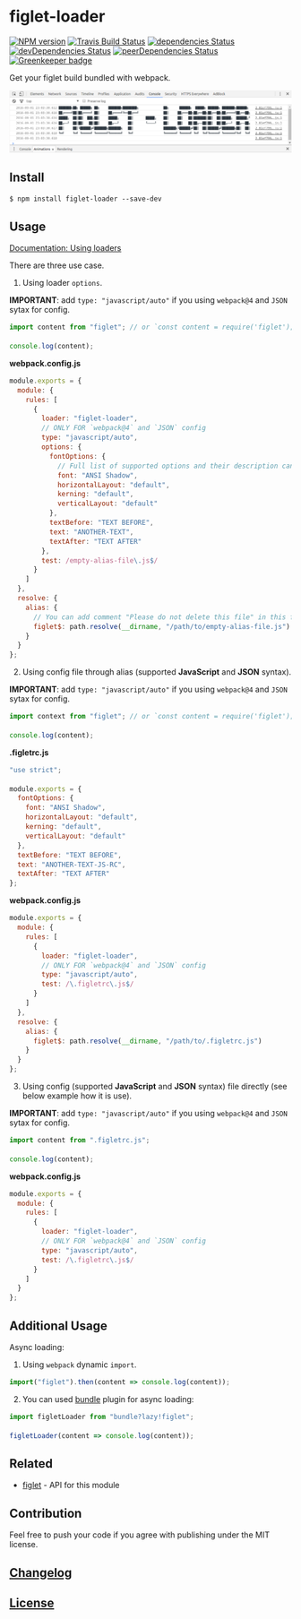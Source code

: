 # figlet-loader

[![NPM version](https://img.shields.io/npm/v/figlet-loader.svg)](https://www.npmjs.org/package/figlet-loader)
[![Travis Build Status](https://img.shields.io/travis/itgalaxy/figlet-loader/master.svg?label=build)](https://travis-ci.org/itgalaxy/figlet-loader)
[![dependencies Status](https://david-dm.org/itgalaxy/figlet-loader/status.svg)](https://david-dm.org/itgalaxy/figlet-loader)
[![devDependencies Status](https://david-dm.org/itgalaxy/figlet-loader/dev-status.svg)](https://david-dm.org/itgalaxy/figlet-loader?type=dev)
[![peerDependencies Status](https://david-dm.org/itgalaxy/figlet-loader/peer-status.svg)](https://david-dm.org/itgalaxy/figlet-loader?type=peer)
[![Greenkeeper badge](https://badges.greenkeeper.io/itgalaxy/figlet-loader.svg)](https://greenkeeper.io)

Get your figlet build bundled with webpack.

![Example](https://github.com/itgalaxy/figlet-loader/raw/master/example.png?raw=true)

## Install

```shell
$ npm install figlet-loader --save-dev
```

## Usage

[Documentation: Using loaders](http://webpack.github.io/docs/using-loaders.html)

There are three use case.

1.  Using loader `options`.

**IMPORTANT**: add `type: "javascript/auto"` if you using `webpack@4` and `JSON` sytax for config.

```javascript
import content from "figlet"; // or `const content = require('figlet');`

console.log(content);
```

**webpack.config.js**

```javascript
module.exports = {
  module: {
    rules: [
      {
        loader: "figlet-loader",
        // ONLY FOR `webpack@4` and `JSON` config
        type: "javascript/auto",
        options: {
          fontOptions: {
            // Full list of supported options and their description can be found in [figlet](https://github.com/patorjk/figlet.js).
            font: "ANSI Shadow",
            horizontalLayout: "default",
            kerning: "default",
            verticalLayout: "default"
          },
          textBefore: "TEXT BEFORE",
          text: "ANOTHER-TEXT",
          textAfter: "TEXT AFTER"
        },
        test: /empty-alias-file\.js$/
      }
    ]
  },
  resolve: {
    alias: {
      // You can add comment "Please do not delete this file" in this file
      figlet$: path.resolve(__dirname, "/path/to/empty-alias-file.js")
    }
  }
};
```

2.  Using config file through alias (supported **JavaScript** and **JSON** syntax).

**IMPORTANT**: add `type: "javascript/auto"` if you using `webpack@4` and `JSON` sytax for config.

```javascript
import context from "figlet"; // or `const content = require('figlet');`

console.log(content);
```

**.figletrc.js**

```javascript
"use strict";

module.exports = {
  fontOptions: {
    font: "ANSI Shadow",
    horizontalLayout: "default",
    kerning: "default",
    verticalLayout: "default"
  },
  textBefore: "TEXT BEFORE",
  text: "ANOTHER-TEXT-JS-RC",
  textAfter: "TEXT AFTER"
};
```

**webpack.config.js**

```javascript
module.exports = {
  module: {
    rules: [
      {
        loader: "figlet-loader",
        // ONLY FOR `webpack@4` and `JSON` config
        type: "javascript/auto",
        test: /\.figletrc\.js$/
      }
    ]
  },
  resolve: {
    alias: {
      figlet$: path.resolve(__dirname, "/path/to/.figletrc.js")
    }
  }
};
```

3.  Using config (supported **JavaScript** and **JSON** syntax) file directly (see below example how it is use).

**IMPORTANT**: add `type: "javascript/auto"` if you using `webpack@4` and `JSON` sytax for config.

```javascript
import content from ".figletrc.js";

console.log(content);
```

**webpack.config.js**

```javascript
module.exports = {
  module: {
    rules: [
      {
        loader: "figlet-loader",
        // ONLY FOR `webpack@4` and `JSON` config
        type: "javascript/auto",
        test: /\.figletrc\.js$/
      }
    ]
  }
};
```

## Additional Usage

Async loading:

1.  Using `webpack` dynamic `import`.

```javascript
import("figlet").then(content => console.log(content));
```

2.  You can used [bundle](https://github.com/webpack/bundle-loader) plugin for async loading:

```javascript
import figletLoader from "bundle?lazy!figlet";

figletLoader(content => console.log(content));
```

## Related

* [figlet](https://github.com/patorjk/figlet.js) - API for this module

## Contribution

Feel free to push your code if you agree with publishing under the MIT license.

## [Changelog](CHANGELOG.md)

## [License](LICENSE)

